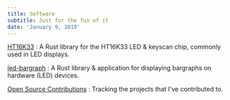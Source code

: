 ```yaml
---
title: Software
subtitle: Just for the fun of it
date: 'January 9, 2019'
---
```


[HT16K33](ht16k33)
:    A Rust library for the HT16K33 LED & keyscan chip, commonly used in LED displays.

[led-bargraph](led-bargraph)
:    A Rust library & application for displaying bargraphs on hardware (LED) devices.

[Open Source Contributions](open-source-contributions)
:    Tracking the projects that I've contributed to.

<!--
[Danaides](danaides)
:    A distributed, Arduino-based water tank monitoring and pump-control system.

[Learning C++](learning-cpp)
:    Tracking my progress through the book *Programming: Principles and Practice Using C++*.

[Stecchino](stecchino)
:    A fork of the Arduino-based balancing stick game.
-->
